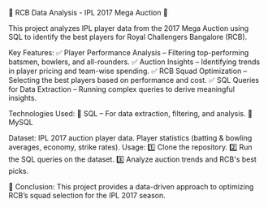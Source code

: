 📌 RCB Data Analysis - IPL 2017 Mega Auction 🏏

This project analyzes IPL player data from the 2017 Mega Auction using SQL to identify the best players for Royal Challengers Bangalore (RCB).

Key Features:
✅ Player Performance Analysis – Filtering top-performing batsmen, bowlers, and all-rounders.
✅ Auction Insights – Identifying trends in player pricing and team-wise spending.
✅ RCB Squad Optimization – Selecting the best players based on performance and cost.
✅ SQL Queries for Data Extraction – Running complex queries to derive meaningful insights.

Technologies Used:
📌 SQL – For data extraction, filtering, and analysis.
📌 MySQL

Dataset:
IPL 2017 auction player data.
Player statistics (batting & bowling averages, economy, strike rates).
Usage:
1️⃣ Clone the repository.
2️⃣ Run the SQL queries on the dataset.
3️⃣ Analyze auction trends and RCB's best picks.

🚀 Conclusion: This project provides a data-driven approach to optimizing RCB’s squad selection for the IPL 2017 season.
